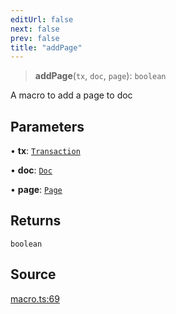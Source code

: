 ```yaml
---
editUrl: false
next: false
prev: false
title: "addPage"
---
```


> **addPage**(`tx`, `doc`, `page`): `boolean`

A macro to add a page to doc

## Parameters

• **tx**: [`Transaction`](/api-core/classes/transaction/)

• **doc**: [`Doc`](/api-core/classes/doc/)

• **page**: [`Page`](/api-core/classes/page/)

## Returns

`boolean`

## Source

[macro.ts:69](https://github.com/dgmjs/dgmjs/blob/main/packages/core/src/macro.ts#L69)
